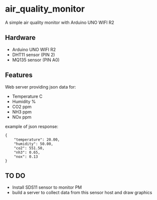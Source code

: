 # air_quality_monitor
A simple air quality monitor with Arduino UNO WIFI R2

## Hardware
- Arduino UNO WIFI R2
- DHT11 sensor (PIN 2)
- MQ135 sensor (PIN A0)

## Features
Web server providing json data for:
- Temperature C
- Humidity %
- CO2 ppm
- NH3 ppm
- NOx ppm

example of json response:
```
{
	"temperature": 20.00,
	"humidity": 50.00,
	"co2": 551.50,
	"nh3": 0.65,
	"nox": 0.13
}
```

## TO DO
- Install SDS11 sensor to monitor PM
- build a server to collect data from this sensor host and draw graphics 
